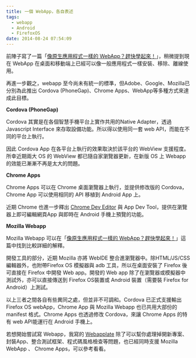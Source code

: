 ```yaml
---
title: 一個 WebApp，各自表述
tags:
  - webapp
  - Android
  - FirefoxOS
date: 2014-08-24 07:54:09
---
```


前陣子寫了一篇「[像原生應用程式一樣的 WebApp？趕快學起來！](http://tech.mozilla.com.tw/posts/4803/%E5%83%8F%E5%8E%9F%E7%94%9F%E6%87%89%E7%94%A8%E7%A8%8B%E5%BC%8F%E4%B8%80%E6%A8%A3%E7%9A%84-webapp%EF%BC%9F%E8%B6%95%E5%BF%AB%E5%AD%B8%E8%B5%B7%E4%BE%86%EF%BC%81)」，稍微提到現在 WebApp 在桌面和移動端上已經可以像一般應用程式一樣安裝、移除、離線使用。

再進一步觀之，webapp 至今尚未有統一的標準，但Adobe、Google、Mozilla已分別為此推出 Cordova (PhoneGap)、Chrome Apps、WebApp等多種方式來達成此目標。

**Cordova (PhoneGap)**

Cordova 其實是在各個智慧手機平台上實作共用的Native Adapter，透過 Javascript Interface 來存取設備功能。所以得以使用同一套 web API，而能在不同的平台上執行。

因此 Cordova App 在各平台上執行的效果取決於該平台的 WebView 支援程度。所幸近期兩大 OS 的 WebView 都已隨自家瀏覽器更新，在新版 OS 上 Webapp 的效能已漸漸不再是太大的問題。

**Chrome Apps**

Chrome Apps 可以在 Chrome 桌面瀏覽器上執行，並提供修改版的 Cordova，Chrome App 可以使用相同的 API 移植到 Android App 上。

近期 Chrome 也進一步釋出 [Chrome Dev Editor](https://chrome.google.com/webstore/detail/chrome-dev-editor-develop/pnoffddplpippgcfjdhbmhkofpnaalpg) 與  App Dev Tool，提供在瀏覽器上即可編輯網頁App 與即時在 Android 手機上預覽的功能。

**Mozilla Webapp**

Mozilla Webapp 可以在「[像原生應用程式一樣的 WebApp？趕快學起來！](http://tech.mozilla.com.tw/posts/4803/%E5%83%8F%E5%8E%9F%E7%94%9F%E6%87%89%E7%94%A8%E7%A8%8B%E5%BC%8F%E4%B8%80%E6%A8%A3%E7%9A%84-webapp%EF%BC%9F%E8%B6%95%E5%BF%AB%E5%AD%B8%E8%B5%B7%E4%BE%86%EF%BC%81)」這篇中找到比較詳細的解釋。

開發工具的部分，近期 Mozilla 亦將 WebIDE 整合進瀏覽器中。除HTML/JS/CSS編輯器外，也附帶Firefox OS 模擬器與 adb 工具，所以在桌面安裝了 Firefox 後可直接在 Firefox 中開發 Web app。開發的 Web app 除了在瀏覽器或模擬器中測試外，亦可以直接傳送到 Firefox OS裝置或 Android 裝置（需要裝 Firefox for Android）上測試。

以上三者之間各自有些異同之處，但並非不可調和。Cordova 已正式支援輸出 Firefox OS webApp，Chrome App 與 Mozilla Webapp 也已共用大部份的 manifest 格式。Chrome Apps 也透過修改 Cordova，來讓 Chrome Apps 的特有 web API能運行在 Android 手機上。 

若想開始嘗試寫 Webapp，我寫的 [We<span id="goog_609996666"></span><span id="goog_609996667"></span>bapplate](https://github.com/webapplate/webapplate) 除了可以幫你處理掉開新專案、封裝App、整合測試框架、程式碼風格檢查等問題，也已經同時支援 Mozilla WebApp 、 Chrome Apps，可以參考看看。